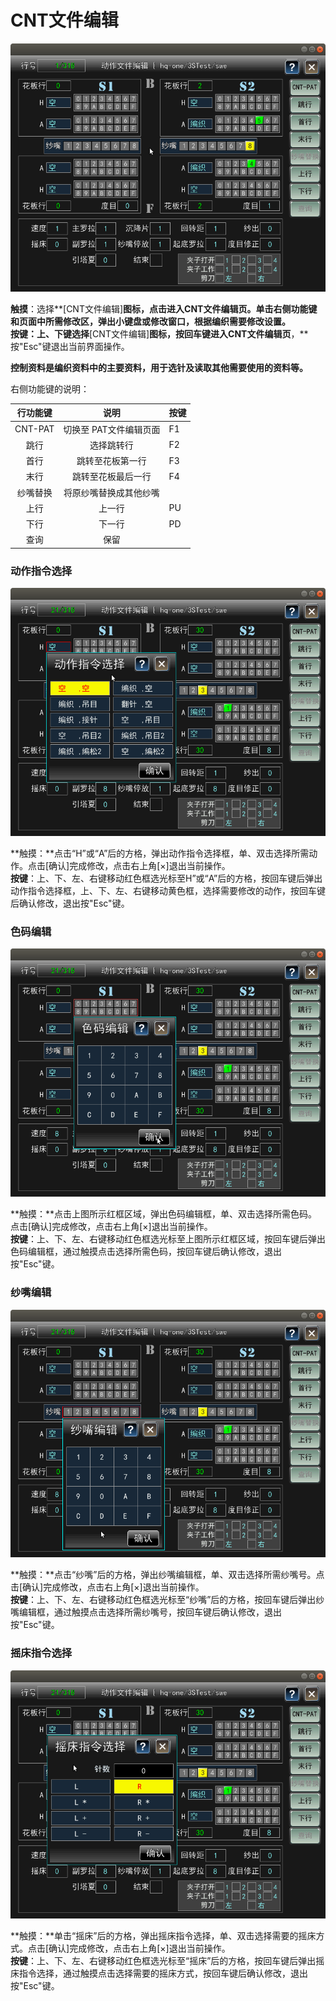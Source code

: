 # CNT文件编辑

![](https://raw.githubusercontent.com/HQwangyun/HQ-image/master/CNT%E6%96%87%E4%BB%B6%E7%BC%96%E8%BE%91.png)

**触摸**：选择**\[CNT文件编辑\]**图标，点击进入CNT文件编辑页。单击右侧功能键和页面中所需修改区，弹出小键盘或修改窗口，根据编织需要修改设置。  
**按键**：上、下键选择**\[CNT文件编辑\]**图标，按回车键进入CNT文件编辑页**，**按"Esc"键退出当前界面操作。

**控制资料是编织资料中的主要资料，用于选针及读取其他需要使用的资料等。**

右侧功能键的说明：

| 行功能键 | 说明 | 按键 |
| :---: | :---: | :--- |
| CNT-PAT | 切换至 PAT文件编辑页面 | F1 |
| 跳行 | 选择跳转行 | F2 |
| 首行 | 跳转至花板第一行 | F3 |
| 末行 | 跳转至花板最后一行 | F4 |
| 纱嘴替换 | 将原纱嘴替换成其他纱嘴 |  |
| 上行 | 上一行 | PU |
| 下行 | 下一行 | PD |
| 查询 | 保留 |  |

### **动作指令选择**

![](https://raw.githubusercontent.com/HQwangyun/HQ-image/master/%E5%8A%A8%E4%BD%9C%E6%8C%87%E4%BB%A4%E9%80%89%E6%8B%A9.png)

**触摸：**点击“H”或“A”后的方格，弹出动作指令选择框，单、双击选择所需动作。点击\[确认\]完成修改，点击右上角\[×\]退出当前操作。  
**按键**：上、下、左、右键移动红色框选光标至H”或“A”后的方格，按回车键后弹出动作指令选择框，上、下、左、右键移动黄色框，选择需要修改的动作，按回车键后确认修改，退出按"Esc"键。

### **色码编辑**

![](https://raw.githubusercontent.com/HQwangyun/HQ-image/master/%E8%89%B2%E7%A0%81%E7%BC%96%E8%BE%91.png)

**触摸：**点击上图所示红框区域，弹出色码编辑框，单、双击选择所需色码。点击\[确认\]完成修改，点击右上角\[×\]退出当前操作。  
**按键**：上、下、左、右键移动红色框选光标至上图所示红框区域，按回车键后弹出色码编辑框，通过触摸点击选择所需色码，按回车键后确认修改，退出按"Esc"键。

### **纱嘴编辑**

![](https://raw.githubusercontent.com/HQwangyun/HQ-image/master/%E7%BA%B1%E5%98%B4%E7%BC%96%E8%BE%91.png)

**触摸：**点击“纱嘴”后的方格，弹出纱嘴编辑框，单、双击选择所需纱嘴号。点击\[确认\]完成修改，点击右上角\[×\]退出当前操作。  
**按键**：上、下、左、右键移动红色框选光标至“纱嘴”后的方格，按回车键后弹出纱嘴编辑框，通过触摸点击选择所需纱嘴号，按回车键后确认修改，退出按"Esc"键。

### **摇床指令选择**

![](../.gitbook/assets/yao-chuang-zhi-ling-xuan-ze.png)

**触摸：**单击“摇床”后的方格，弹出摇床指令选择，单、双击选择需要的摇床方式。点击\[确认\]完成修改，点击右上角\[×\]退出当前操作。  
**按键**：上、下、左、右键移动红色框选光标至“摇床”后的方格，按回车键后弹出摇床指令选择，通过触摸点击选择需要的摇床方式，按回车键后确认修改，退出按"Esc"键。

